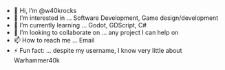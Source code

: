 - 👋 Hi, I’m @w40krocks
- 👀 I’m interested in ... Software Development, Game design/development
- 🌱 I’m currently learning ... Godot, GDScript, C#
- 💞️ I’m looking to collaborate on ... any project I can help on
- 📫 How to reach me ... Email
- ⚡ Fun fact: ... despite my username, I know very little about Warhammer40k

<!---
w40krocks/w40krocks is a ✨ special ✨ repository because its `README.md` (this file) appears on your GitHub profile.
You can click the Preview link to take a look at your changes.
--->
